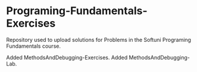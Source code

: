 # Programing-Fundamentals-Exercises

Repository used to upload solutions for Problems in the Softuni Programing Fundamentals course.

Added MethodsAndDebugging-Exercises.
Added MethodsAndDebugging-Lab.

